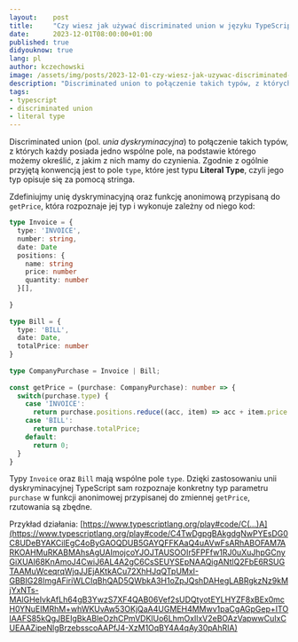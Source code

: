 ```yaml
---
layout:    post
title:     "Czy wiesz jak używać discriminated union w języku TypeScript?"
date:      2023-12-01T08:00:00+01:00
published: true
didyouknow: true
lang: pl
author: kczechowski
image: /assets/img/posts/2023-12-01-czy-wiesz-jak-uzywac-discriminated-union-w-jezyku-typescript/code.webp
description: "Discriminated union to połączenie takich typów, z których każdy posiada jedno wspólne pole, po którym możemy określić, z którym z nich mamy do czynienia..."
tags:
- typescript
- discriminated union
- literal type
---
```

Discriminated union (pol. *unia dyskryminacyjna*) to połączenie takich typów, z których każdy posiada jedno wspólne pole, na podstawie którego możemy określić, z jakim z nich mamy do czynienia. Zgodnie z ogólnie przyjętą konwencją jest to pole `type`, które jest typu **Literal Type**, czyli jego typ opisuje się za pomocą stringa.

Zdefiniujmy unię dyskryminacyjną oraz funkcję anonimową przypisaną do `getPrice`, która rozpoznaje jej typ i wykonuje zależny od niego kod:
```typescript
type Invoice = {
  type: 'INVOICE',
  number: string,
  date: Date
  positions: {
    name: string
    price: number
    quantity: number
  }[],
   
}
 
type Bill = {
  type: 'BILL',
  date: Date,
  totalPrice: number
}
 
type CompanyPurchase = Invoice | Bill;
 
const getPrice = (purchase: CompanyPurchase): number => {
  switch(purchase.type) {
    case 'INVOICE':
      return purchase.positions.reduce((acc, item) => acc + item.price * item.quantity, 0);
    case 'BILL':
      return purchase.totalPrice;
    default:
      return 0;
  }
}
```
Typy `Invoice` oraz `Bill` mają wspólne pole `type`. Dzięki zastosowaniu unii dyskryminacyjnej TypeScript sam rozpoznaje konkretny typ parametru `purchase` w funkcji anonimowej przypisanej do zmiennej `getPrice`, rzutowania są zbędne.

Przykład działania: [https://www.typescriptlang.org/play#code/C(...)A](https://www.typescriptlang.org/play#code/C4TwDgpgBAkgdgNwPYEsDG0C8UDeBYAKCilEgC4oByGAOQDUB5GAYQFFKAaQ4uAVwFsARhABOFAM7ARKOAHMuRKABMAhsAgUAImojcoYJOJTAUSOOIr5FPFfw1RJ0uXuJhpGCnyGiXUAI68KnAmoJ4CwiJ6AL4A2gC6CsSEUYSEpNAAQigANtlQ2FbE6RSUGTAAMuWceqrqWjqJJEjAKtkACu72XhHJqQTpUMxI-GBBIG28ImgAFiriWLCIqBhQAD5QWbkA3H1oZpJQshDAHegLABRgkzNz9kMjYxNTs-MAlGHeIvkAfLh64gB3YwzS7XF4QAB06Vef2sUDQtyotEYLHYZF8xBEx0mcH0YNuEIMRhM+whWKUvAw53OKjQaA4UGMEH4MMwv1paCgAGpGep+ITOlAAFS85kQgJBEIgBkABleOzhCPmVDKlUo6LhmOxIlxV2eBOAzVapwwCuIxCUEAAZipeNlgBrzebsscoAAPfJ4-XzM1OqBY4A4qAy30pAhRIA)